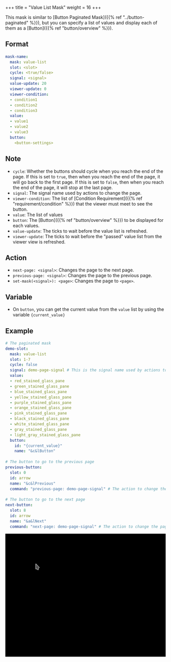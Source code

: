 +++
title = "Value List Mask"
weight = 16
+++

This mask is similar to [Button Paginated Mask]({{% ref "../button-paginated" %}}), but you can specify a list of values and display each of them as a [Button]({{% ref "button/overview" %}}).

## Format

```yaml
mask-name:
  mask: value-list
  slot: <slot>
  cycle: <true/false>
  signal: <signal>
  value-update: 20
  viewer-update: 0
  viewer-condition:
  - condition1
  - condition2
  - condition3
  value:
  - value1
  - value2
  - value3
  button:
    <button-settings>
```

## Note

* `cycle`: Whether the buttons should cycle when you reach the end of the page. If this is set to `true`, then when you reach the end of the page, it will go back to the first page. If this is set to `false`, then when you reach the end of the page, it will stop at the last page.
* `signal`: The signal name used by actions to change the page.
* `viewer-condition`: The list of [Condition Requirement]({{% ref "requirement/condition" %}}) that the viewer must meet to see the button.
* `value`: The list of values
* `button`: The [Button]({{% ref "button/overview" %}}) to be displayed for each values.
* `value-update`: The ticks to wait before the value list is refreshed.
* `viewer-update`: The ticks to wait before the "passed" value list from the viewer view is refreshed.

## Action

* `next-page: <signal>`: Changes the page to the next page.
* `previous-page: <signal>`: Changes the page to the previous page.
* `set-mask(<signal>): <page>`: Changes the page to `<page>`.

## Variable

* On `button`, you can get the current value from the `value` list by using the variable `{current_value}`

## Example

```yaml
# The paginated mask
demo-slot:
  mask: value-list
  slot: 1-7
  cycle: false
  signal: demo-page-signal # This is the signal name used by actions to change the page.
  value:
  - red_stained_glass_pane
  - green_stained_glass_pane
  - blue_stained_glass_pane
  - yellow_stained_glass_pane
  - purple_stained_glass_pane
  - orange_stained_glass_pane
  - pink_stained_glass_pane
  - black_stained_glass_pane
  - white_stained_glass_pane
  - gray_stained_glass_pane
  - light_gray_stained_glass_pane
  button:
    id: "{current_value}"
    name: "&c&lButton"

# The button to go to the previous page
previous-button:
  slot: 0
  id: arrow
  name: "&c&lPrevious"
  command: "previous-page: demo-page-signal" # The action to change the page

# The button to go to the next page
next-button:
  slot: 8
  id: arrow
  name: "&a&lNext"
  command: "next-page: demo-page-signal" # The action to change the page
```

![Value List 1](value-list-1.gif)
